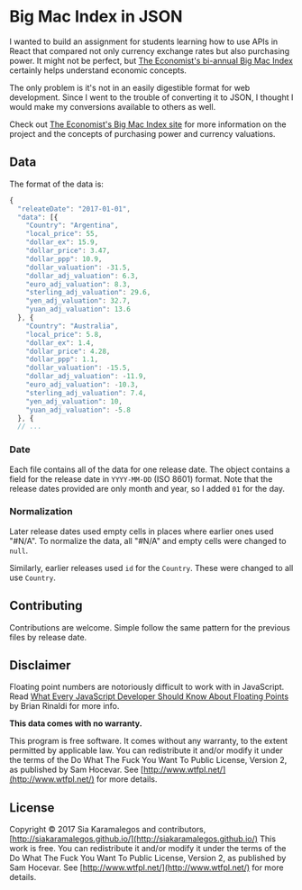 # Big Mac Index in JSON

I wanted to build an assignment for students learning how to use APIs in React that compared not only currency exchange rates but also purchasing power. It might not be perfect, but [The Economist's bi-annual Big Mac Index](http://www.economist.com/content/big-mac-index) certainly helps understand economic concepts.

The only problem is it's not in an easily digestible format for web development. Since I went to the trouble of converting it to JSON, I thought I would make my conversions available to others as well.

Check out [The Economist's Big Mac Index site](http://www.economist.com/content/big-mac-index) for more information on the project and the concepts of purchasing power and currency valuations.

## Data

The format of the data is:

```javascript
{
  "releateDate": "2017-01-01",
  "data": [{
    "Country": "Argentina",
    "local_price": 55,
    "dollar_ex": 15.9,
    "dollar_price": 3.47,
    "dollar_ppp": 10.9,
    "dollar_valuation": -31.5,
    "dollar_adj_valuation": 6.3,
    "euro_adj_valuation": 8.3,
    "sterling_adj_valuation": 29.6,
    "yen_adj_valuation": 32.7,
    "yuan_adj_valuation": 13.6
  }, {
    "Country": "Australia",
    "local_price": 5.8,
    "dollar_ex": 1.4,
    "dollar_price": 4.28,
    "dollar_ppp": 1.1,
    "dollar_valuation": -15.5,
    "dollar_adj_valuation": -11.9,
    "euro_adj_valuation": -10.3,
    "sterling_adj_valuation": 7.4,
    "yen_adj_valuation": 10,
    "yuan_adj_valuation": -5.8
  }, {
  // ...
```

### Date

Each file contains all of the data for one release date. The object contains a field for the release date in `YYYY-MM-DD` (ISO 8601) format. Note that the release dates provided are only month and year, so I added `01` for the day.

### Normalization

Later release dates used empty cells in places where earlier ones used "#N/A". To normalize the data, all "#N/A" and empty cells were changed to `null`.

Similarly, earlier releases used `id` for the `Country`. These were changed to all use `Country`.

## Contributing

Contributions are welcome. Simple follow the same pattern for the previous files by release date.

## Disclaimer

Floating point numbers are notoriously difficult to work with in JavaScript. Read [What Every JavaScript Developer Should Know About Floating Points](https://modernweb.com/what-every-javascript-developer-should-know-about-floating-points/) by Brian Rinaldi for more info.

**This data comes with no warranty.**

This program is free software. It comes without any warranty, to the extent permitted by applicable law. You can redistribute it and/or modify it under the terms of the Do What The Fuck You Want To Public License, Version 2, as published by Sam Hocevar. See [http://www.wtfpl.net/](http://www.wtfpl.net/) for more details.

## License

Copyright © 2017 Sia Karamalegos and contributors, [http://siakaramalegos.github.io/](http://siakaramalegos.github.io/)
This work is free. You can redistribute it and/or modify it under the terms of the Do What The Fuck You Want To Public License, Version 2, as published by Sam Hocevar. See [http://www.wtfpl.net/](http://www.wtfpl.net/) for more details.


